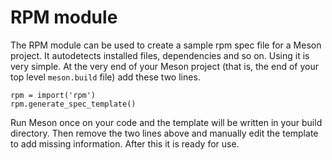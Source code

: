 # RPM module

The RPM module can be used to create a sample rpm spec file for a
Meson project. It autodetects installed files, dependencies and so
on. Using it is very simple. At the very end of your Meson project
(that is, the end of your top level `meson.build` file) add these two
lines.

```meson
rpm = import('rpm')
rpm.generate_spec_template()
```

Run Meson once on your code and the template will be written in your
build directory. Then remove the two lines above and manually edit the
template to add missing information. After this it is ready for use.
